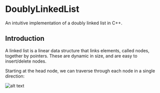 # DoublyLinkedList

An intuitive implementation of a doubly linked list in C++.

## Introduction

A linked list is a linear data structure that links elements, called nodes, together by pointers. These are dynamic in size, and are easy to insert/delete nodes.

Starting at the head node, we can traverse through each node in a single direction:

![alt text](https://raw.githubusercontent.com/lukaszamora/DoublyLinkedList/master/images/singleLL.png)

